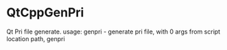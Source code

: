 # QtCppGenPri
Qt Pri file generate.
usage: genpri - generate pri file, with 0 args from script location path, genpri <path>
